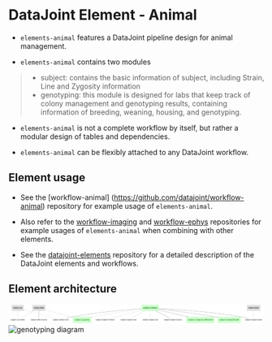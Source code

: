# DataJoint Element - Animal

+ `elements-animal` features a DataJoint pipeline design for animal management.

+ `elements-animal` contains two modules
>+ subject: contains the basic information of subject, including Strain, Line and Zygosity information
>+ genotyping: this module is designed for labs that keep track of colony management and genotyping results, containing information of breeding, weaning, housing, and genotyping.

+ `elements-animal` is not a complete workflow by itself, but rather a modular design of tables and dependencies.

+ `elements-animal` can be flexibly attached to any DataJoint workflow.

## Element usage

+ See the [workflow-animal] (https://github.com/datajoint/workflow-animal) repository for example usage of `elements-animal`.

+ Also refer to the [workflow-imaging](https://github.com/datajoint/workflow-imaging) and [workflow-ephys](https://github.com/datajoint/workflow-ephys) repositories for example usages of `elements-animal` when combining with other elements.

+ See the [datajoint-elements](https://github.com/datajoint/datajoint-elements) repository for a detailed description of the DataJoint elements and workflows.

## Element architecture

![subject diagram](images/subject_diagram.svg)
![genotyping diagram](images/genoytping_diagram.svg)
